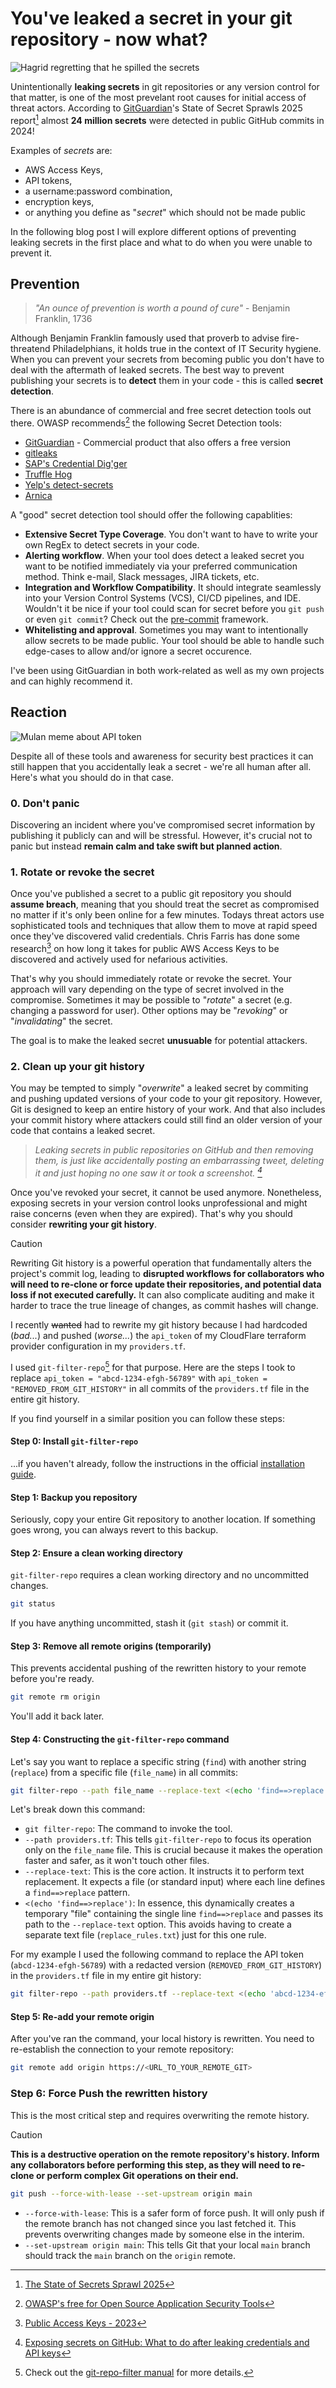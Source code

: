 # You've leaked a secret in your git repository - now what?
![Hagrid regretting that he spilled the secrets](img/hagrid-harry-potter.png.gif "Don't worry Hagrid, it happens to the best of us...")


Unintentionally **leaking secrets** in git repositories or any version control for that matter, is one of the most prevelant root causes for initial access of threat actors. 
According to [GitGuardian](https://www.gitguardian.com/)'s State of Secret Sprawls 2025 report[^1] almost **24 million secrets** were detected in public GitHub commits in 2024!
[^1]: [The State of Secrets Sprawl 2025](https://www.gitguardian.com/state-of-secrets-sprawl-report-2025)

Examples of _secrets_ are:
- AWS Access Keys,
- API tokens, 
- a username:password combination,
- encryption keys,
- or anything you define as "_secret_" which should not be made public

In the following blog post I will explore different options of preventing leaking secrets in the first place and what to do when you were unable to prevent it.

## Prevention
> _"An ounce of prevention is worth a pound of cure"_ - Benjamin Franklin, 1736

Although Benjamin Franklin famously used that proverb to advise fire-threatend Philadelphians, it holds true in the context of IT Security hygiene. When you can prevent your secrets from becoming public you don't have to deal with the aftermath of leaked secrets. The best way to prevent publishing your secrets is to **detect** them in your code - this is called **secret detection**.

There is an abundance of commercial and free secret detection tools out there. OWASP recommends[^2] the following Secret Detection tools:
[^2]: [OWASP's free for Open Source Application Security Tools](https://owasp.org/www-community/Free_for_Open_Source_Application_Security_Tools)

- [GitGuardian](https://www.gitguardian.com) - Commercial product that also offers a free version
- [gitleaks](https://github.com/gitleaks/gitleaks)
- [SAP's Credential Dig'ger](https://github.com/SAP/credential-digger)
- [Truffle Hog](https://github.com/trufflesecurity/trufflehog)
- [Yelp's detect-secrets](https://github.com/Yelp/detect-secrets)
- [Arnica](https://www.arnica.io/use-cases/hard-code-secrets)

A "good" secret detection tool should offer the following capablities:
- **Extensive Secret Type Coverage**. You don't want to have to write your own RegEx to detect secrets in your code.
- **Alerting workflow**. When your tool does detect a leaked secret you want to be notified immediately via your preferred communication method. Think e-mail, Slack messages, JIRA tickets, etc.
- **Integration and Workflow Compatibility**. It should integrate seamlessly into your Version Control Systems (VCS), CI/CD pipelines, and IDE. Wouldn't it be nice if your tool could scan for secret before you `git push` or even `git commit`? Check out the [pre-commit](https://pre-commit.com) framework.
- **Whitelisting and approval**. Sometimes you may want to intentionally allow secrets to be made public. Your tool should be able to handle such edge-cases to allow and/or ignore a secret occurence.

I've been using GitGuardian in both work-related as well as my own projects and can highly recommend it.


## Reaction
![Mulan meme about API token](img/all_of_china.jpg "Once you've leaked your secret you can't put the genie back in the bottle.")

Despite all of these tools and awareness for security best practices it can still happen that you accidentally leak a secret - we're all human after all. Here's what you should do in that case.

### 0. Don't panic
Discovering an incident where you've compromised secret information by publishing it publicly can and will be stressful. However, it's crucial not to panic but instead **remain calm and take swift but planned action**.

### 1. Rotate or revoke the secret
Once you've published a secret to a public git repository you should **assume breach**, meaning that you should treat the secret as compromised no matter if it's only been online for a few minutes. Todays threat actors use sophisticated tools and techniques that allow them to move at rapid speed once they've discovered valid credentials. Chris Farris has done some research[^3] on how long it takes for public AWS Access Keys to be discovered and actively used for nefarious activities.

That's why you should immediately rotate or revoke the secret. Your approach will vary depending on the type of secret involved in the compromise. Sometimes it may be possible to "_rotate_" a secret (e.g. changing a password for user). Other options may be "_revoking_" or "_invalidating_" the secret.

The goal is to make the leaked secret **unusuable** for potential attackers.



[^3]: [Public Access Keys - 2023](https://www.chrisfarris.com/post/public-access-key-2023/)

### 2. Clean up your git history
You may be tempted to simply "_overwrite_" a leaked secret by commiting and pushing updated versions of your code to your git repository. However, Git is designed to keep an entire history of your work. And that also includes your commit history where attackers could still find an older version of your code that contains a leaked secret.

> _Leaking secrets in public repositories on GitHub and then removing them, is just like accidentally posting an embarrassing tweet, deleting it and just hoping no one saw it or took a screenshot. [^4]_
[^4]: [Exposing secrets on GitHub: What to do after leaking credentials and API keys](https://blog.gitguardian.com/leaking-secrets-on-github-what-to-do/)

Once you've revoked your secret, it cannot be used anymore. Nonetheless, exposing secrets in your version control looks unprofessional and might raise concerns (even when they are expired). That's why you should consider **rewriting your git history**.


> [!CAUTION]
> Rewriting Git history is a powerful operation that fundamentally alters the project's commit log, leading to **disrupted workflows for collaborators who will need to re-clone or force update their repositories, and potential data loss if not executed carefully.** It can also complicate auditing and make it harder to trace the true lineage of changes, as commit hashes will change.


I recently ~~wanted~~ had to rewrite my git history because I had hardcoded (_bad..._) and pushed (_worse..._) the `api_token` of my CloudFlare terraform provider configuration in my `providers.tf`.

I used `git-filter-repo`[^5] for that purpose. Here are the steps I took to replace `api_token = "abcd-1234-efgh-56789"` with `api_token = "REMOVED_FROM_GIT_HISTORY"` in all commits of the `providers.tf` file in the entire git history. 

If you find yourself in a similar position you can follow these steps:

#### Step 0: Install `git-filter-repo`
...if you haven't already, follow the instructions in the official [installation guide](https://github.com/newren/git-filter-repo/blob/main/INSTALL.md).

#### Step 1: Backup you repository 
Seriously, copy your entire Git repository to another location. If something goes wrong, you can always revert to this backup. 

#### Step 2: Ensure a clean working directory
`git-filter-repo` requires a clean working directory and no uncommitted changes.

```bash
git status
```

If you have anything uncommitted, stash it (`git stash`) or commit it.

#### Step 3: Remove all remote origins (temporarily)
This prevents accidental pushing of the rewritten history to your remote before you're ready.

```bash
git remote rm origin
```

You'll add it back later.

#### Step 4: Constructing the `git-filter-repo` command
Let's say you want to replace a specific string (`find`) with another string (`replace`) from a specific file (`file_name`) in all commits:

```bash
git filter-repo --path file_name --replace-text <(echo 'find==>replace')
```

Let's break down this command:
- `git filter-repo`: The command to invoke the tool.
- `--path providers.tf`: This tells `git-filter-repo` to focus its operation only on the `file_name` file. This is crucial because it makes the operation faster and safer, as it won't touch other files.
- `--replace-text`: This is the core action. It instructs it to perform text replacement. It expects a file (or standard input) where each line defines a `find==>replace` pattern.
- `<(echo 'find==>replace')`: In essence, this dynamically creates a temporary "file" containing the single line `find==>replace` and passes its path to the `--replace-text` option. This avoids having to create a separate text file (`replace_rules.txt`) just for this one rule.

For my example I used the following command to replace the API token (`abcd-1234-efgh-56789`) with a redacted version (`REMOVED_FROM_GIT_HISTORY`) in the `providers.tf` file in my entire git history:
```bash
git filter-repo --path providers.tf --replace-text <(echo 'abcd-1234-efgh-56789==>REMOVED_FROM_GIT_HISTORY')
```

#### Step 5: Re-add your remote origin
After you've ran the command, your local history is rewritten. You need to re-establish the connection to your remote repository:

```bash
git remote add origin https://<URL_TO_YOUR_REMOTE_GIT>
```

### Step 6: Force Push the rewritten history
This is the most critical step and requires overwriting the remote history.

> [!CAUTION]
> **This is a destructive operation on the remote repository's history. Inform any collaborators before performing this step, as they will need to re-clone or perform complex Git operations on their end.**

```bash
git push --force-with-lease --set-upstream origin main
```

- `--force-with-lease`: This is a safer form of force push. It will only push if the remote branch has not changed since you last fetched it. This prevents overwriting changes made by someone else in the interim.
- `--set-upstream origin main`: This tells Git that your local `main` branch should track the `main` branch on the `origin` remote.


[^5]: Check out the [git-repo-filter manual](https://htmlpreview.github.io/?https://github.com/newren/git-filter-repo/blob/docs/html/git-filter-repo.html) for more details.

<!-- GitGuardian has an excellent blog post and cheatsheet[^5] that explains the steps in more details. -->

<!-- [^6]: [Rewriting your git history, removing files permanently](https://blog.gitguardian.com/rewriting-git-history-cheatsheet/) -->
